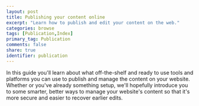 ```yaml
---
layout: post
title: Publishing your content online
excerpt: "Learn how to publish and edit your content on the web."
categories: browse
tags: [Publication,Index]
primary_tag: Publication
comments: false
share: true
identifier: publication
---
```


In this guide you'll learn about what off-the-shelf and ready to use tools and platforms you can use to publish and manage the content on your website. Whether or you've already something setup, we'll hopefully introduce you to some smarter, better ways to manage your website's content so that it's more secure and easier to recover earlier edits.
